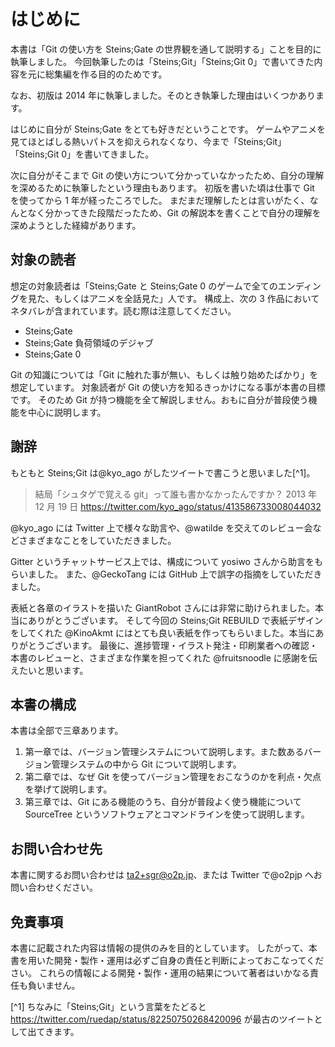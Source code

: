 # はじめに

本書は「Git の使い方を Steins;Gate の世界観を通して説明する」ことを目的に執筆しました。
今回執筆したのは「Steins;Git」「Steins;Git 0」で書いてきた内容を元に総集編を作る目的のためです。

なお、初版は 2014 年に執筆しました。そのとき執筆した理由はいくつかあります。

はじめに自分が Steins;Gate をとても好きだということです。
ゲームやアニメを見てほとばしる熱いパトスを抑えられなくなり、今まで「Steins;Git」「Steins;Git 0」を書いてきました。

次に自分がそこまで Git の使い方について分かっていなかったため、自分の理解を深めるために執筆したという理由もあります。
初版を書いた頃は仕事で Git を使ってから 1 年が経ったころでした。
まだまだ理解したとは言いがたく、なんとなく分かってきた段階だったため、Git の解説本を書くことで自分の理解を深めようとした経緯があります。

## 対象の読者

想定の対象読者は「Steins;Gate と Steins;Gate 0 のゲームで全てのエンディングを見た、もしくはアニメを全話見た」人です。
構成上、次の 3 作品においてネタバレが含まれています。読む際は注意してください。

- Steins;Gate
- Steins;Gate 負荷領域のデジャブ
- Steins;Gate 0

Git の知識については「Git に触れた事が無い、もしくは触り始めたばかり」を想定しています。
対象読者が Git の使い方を知るきっかけになる事が本書の目標です。
そのため Git が持つ機能を全て解説しません。おもに自分が普段使う機能を中心に説明します。

## 謝辞

もともと Steins;Git は@kyo_ago がしたツイートで書こうと思いました[^1]。

> 結局「シュタゲで覚える git」って誰も書かなかったんですか？
> 2013 年 12 月 19 日 https://twitter.com/kyo_ago/status/413586733008044032

@kyo_ago には Twitter 上で様々な助言や、@watilde を交えてのレビュー会などさまざまなことをしていただきました。

Gitter というチャットサービス上では、構成について yosiwo さんから助言をもらいました。
また、@GeckoTang には GitHub 上で誤字の指摘をしていただきました。

表紙と各章のイラストを描いた GiantRobot さんには非常に助けられました。本当にありがとうございます。
そして今回の Steins;Git REBUILD で表紙デザインをしてくれた @KinoAkmt にはとても良い表紙を作ってもらいました。本当にありがとうございます。
最後に、進捗管理・イラスト発注・印刷業者への確認・本書のレビューと、さまざまな作業を担ってくれた @fruitsnoodle に感謝を伝えたいと思います。

## 本書の構成

本書は全部で三章あります。

1. 第一章では、バージョン管理システムについて説明します。また数あるバージョン管理システムの中から Git について説明します。
2. 第二章では、なぜ Git を使ってバージョン管理をおこなうのかを利点・欠点を挙げて説明します。
3. 第三章では、Git にある機能のうち、自分が普段よく使う機能について SourceTree というソフトウェアとコマンドラインを使って説明します。

## お問い合わせ先

本書に関するお問い合わせは ta2+sgr@o2p.jp、または Twitter で@o2pjp へお問い合わせください。

## 免責事項

本書に記載された内容は情報の提供のみを目的としています。
したがって、本書を用いた開発・製作・運用は必ずご自身の責任と判断によっておこなってください。
これらの情報による開発・製作・運用の結果について著者はいかなる責任も負いません。

[^1] ちなみに「Steins;Git」という言葉をたどると https://twitter.com/ruedap/status/82250750268420096 が最古のツイートとして出てきます。
